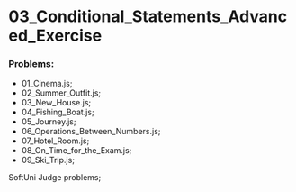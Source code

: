 # 03_Conditional_Statements_Advanced_Exercise

### Problems:
- 01_Cinema.js;
- 02_Summer_Outfit.js;
- 03_New_House.js;
- 04_Fishing_Boat.js;
- 05_Journey.js;
- 06_Operations_Between_Numbers.js;
- 07_Hotel_Room.js;
- 08_On_Time_for_the_Exam.js;
- 09_Ski_Trip.js;


SoftUni Judge problems;
